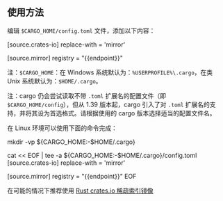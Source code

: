 ## 使用方法

编辑 `$CARGO_HOME/config.toml` 文件，添加以下内容：

<tmpl z-lang="toml">
[source.crates-io]
replace-with = 'mirror'

[source.mirror]
registry = "{{endpoint}}"
</tmpl>

注：`$CARGO_HOME`：在 Windows 系统默认为：`%USERPROFILE%\.cargo`，在类 Unix 系统默认为：`$HOME/.cargo`。

注：cargo 仍会尝试读取不带 `.toml` 扩展名的配置文件（即 `$CARGO_HOME/config`），但从 1.39 版本起，cargo 引入了对 `.toml` 扩展名的支持，并将其设为首选格式。请根据使用的 cargo 版本选择适当的配置文件名。

在 Linux 环境可以使用下面的命令完成：

<tmpl z-lang="bash">
mkdir -vp ${CARGO_HOME:-$HOME/.cargo}

cat << EOF | tee -a ${CARGO_HOME:-$HOME/.cargo}/config.toml
[source.crates-io]
replace-with = 'mirror'

[source.mirror]
registry = "{{endpoint}}"
EOF
</tmpl>

在可能的情况下推荐使用 [Rust crates.io 稀疏索引镜像](../crates.io-index/)
